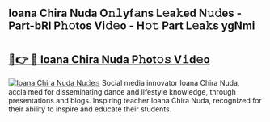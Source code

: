 ## Ioana Chira Nuda O𝚗𝚕yf𝚊ns L𝚎a𝚔ed N𝚞𝚍es - Part-bRI P𝚑𝚘tos Vi𝚍𝚎o - H𝚘𝚝 Part L𝚎a𝚔s ygNmi

# <h2><a href="http://kfeeq5l.oniu.top/?m=Ioana+Chira+Nuda">🔗👉 🔴 Ioana Chira Nuda P𝚑ot𝚘𝚜 V𝚒d𝚎o</a></h2>

[![Ioana Chira Nuda Nu𝚍e𝚜](https://i.imgur.com/0qMVB7G.gif)](http://kfeeq5l.oniu.top/?m=Ioana+Chira+Nuda)
Social media innovator Ioana Chira Nuda, acclaimed for disseminating dance and lifestyle knowledge, through presentations and blogs. Inspiring teacher Ioana Chira Nuda, recognized for their ability to inspire and educate their students.  

